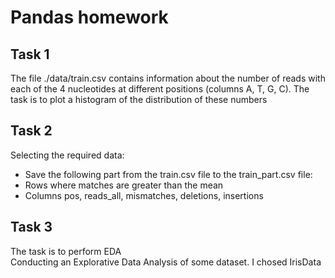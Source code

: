 # Pandas homework
## Task 1
The file ./data/train.csv contains information about the number of reads with each of the 4 nucleotides at different positions (columns A, T, G, C). The task is to plot a histogram of the distribution of these numbers

## Task 2
Selecting the required data:<br>
- Save the following part from the train.csv file to the train_part.csv file:<br>
- Rows where matches are greater than the mean <br>
- Columns pos, reads_all, mismatches, deletions, insertions <br>

## Task 3
The task is to perform EDA<br>
Conducting an Explorative Data Analysis of some dataset. I chosed IrisData

